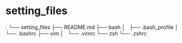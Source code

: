 # setting_files

.
└── setting_files
    ├── README.md
    ├── bash
    │   ├── .bash_profile
    │   └── .bashrc
    ├── vim
    │   └── .vimrc
    └── zsh
        └── .zshrc
